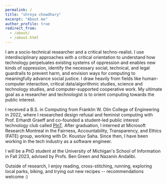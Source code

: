 ```yaml
---
permalink: /
title: "shreya chowdhary"
excerpt: "About me"
author_profile: true
redirect_from: 
  - /about/
  - /about.html
---
```

I am a socio-technical researcher and a critical techno-realist. I use interdisciplinary approaches with a critical orientation to understand how technology perpetuates existing systems of oppression and enables new kinds of oppression, identify the necessary social, technical, and legal guardrails to prevent harm, and envision ways for computing to meaningfully advance social justice. I draw heavily from fields like human-computer interaction, critical data/algorithmic studies, science and technology studies, and computer-supported cooperative work. My ultimate goal as a researcher and technologist is to orient computing towards the public interest.

I received a B.S. in Computing from Franklin W. Olin College of Engineering in 2022, where I researched design refusal and feminist computing with Prof. Erhardt Graeff and co-founded a student-led public interest technology club called [PInT](pint.olin.edu). After graduation, I interned at Microsoft Research Montreal in the Fairness, Accountability, Transparency, and Ethics (FATE) group, working with Dr. Koustuv Saha. Since then, I have been working in the tech industry as a software engineer.

I will be a PhD student at the University of Michigan's School of Information in Fall 2023, advised by Profs. Ben Green and Nazanin Andalibi.

Outside of research, I enjoy reading, cross-stitching, running, exploring local parks, biking, and trying out new recipes -- recommendations welcome :)
